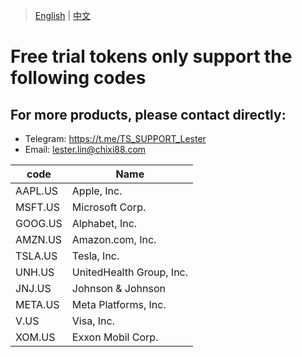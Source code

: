 > [English](./product_code_list_US_stock.md) | [中文](./product_code_list_US_stock_cn.md)

# Free trial tokens only support the following codes

## For more products, please contact directly:<br/>
- Telegram: https://t.me/TS_SUPPORT_Lester
- Email: lester.lin@chixi88.com

| code    | Name                      |
| ------- | ------------------------- |
| AAPL.US  | Apple, Inc.               |
| MSFT.US  | Microsoft Corp.           |
| GOOG.US | Alphabet, Inc.            |
| AMZN.US | Amazon.com, Inc.          |
| TSLA.US | Tesla, Inc.               |
| UNH.US  | UnitedHealth Group, Inc.  |
| JNJ.US  | Johnson & Johnson         |
| META.US | Meta Platforms, Inc.      |
| V.US    | Visa, Inc.                |
| XOM.US  | Exxon Mobil Corp.         |
